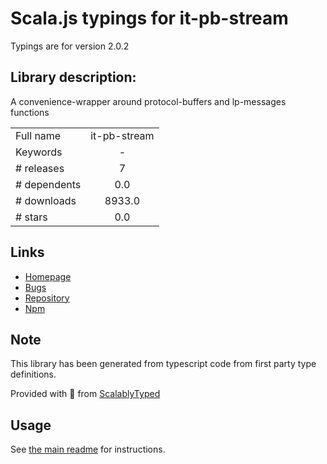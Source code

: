 
# Scala.js typings for it-pb-stream

Typings are for version 2.0.2

## Library description:
A convenience-wrapper around protocol-buffers and lp-messages functions

|                    |                 |
| ------------------ | :-------------: |
| Full name          | it-pb-stream |
| Keywords           | - |
| # releases         | 7 |
| # dependents       | 0.0 |
| # downloads        | 8933.0 |
| # stars            | 0.0 |

## Links
- [Homepage](https://github.com/achingbrain/it-pb-stream#readme)
- [Bugs](https://github.com/achingbrain/it-pb-stream/issues)
- [Repository](https://github.com/achingbrain/it-pb-stream)
- [Npm](https://www.npmjs.com/package/it-pb-stream)
    


## Note
This library has been generated from typescript code from first party type definitions.

Provided with :purple_heart: from [ScalablyTyped](https://github.com/oyvindberg/ScalablyTyped)

## Usage
See [the main readme](../../readme.md) for instructions.


